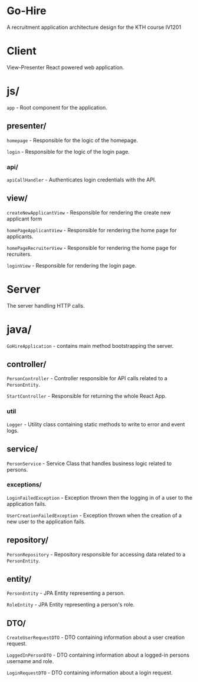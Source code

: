 # Go-Hire 
A recruitment application architecture design for the KTH course IV1201 

# Client
View-Presenter React powered web application.

# js/

`app` - Root component for the application.

## presenter/

`homepage` - Responsible for the logic of the homepage.

`login` - Responsible for the logic of the login page.

### api/

`apiCallHandler` - Authenticates login credentials with the API.

## view/
`createNewApplicantView` - Responsible for rendering the create new applicant form

`homePageApplicantView` - Responsible for rendering the home page for applicants.

`homePageRecruiterView` - Responsible for rendering the home page for recruiters.

`loginView` - Responsible for rendering the login page.

# Server
The server handling HTTP calls.

# java/

`GoHireApplication` - contains main method bootstrapping the server.

## controller/
`PersonController` - Controller responsible for API calls related to a `PersonEntity`.

`StartController` - Responsible for returning the whole React App.

### util
`Logger` - Utility class containing static methods to write to error and event logs.

## service/
`PersonService` - Service Class that handles business logic related to persons.

### exceptions/
`LoginFailedException` - Exception thrown then the logging in of a user to the application fails.

`UserCreationFailedException` - Exception thrown when the creation of a new user to the application fails.

## repository/
`PersonRepository` - Repository responsible for accessing data related to a `PersonEntity`.

## entity/ 
`PersonEntity` - JPA Entity representing a person.

`RoleEntity` - JPA Entity representing a person's role.

## DTO/ 
`CreateUserRequestDTO` - DTO containing information about a user creation request.

`LoggedInPersonDTO` - DTO containing information about a logged-in persons username and role.

`LoginRequestDTO` - DTO containing information about a login request.

